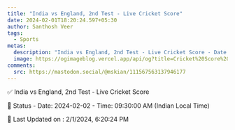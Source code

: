 ```yaml
---
title: "India vs England, 2nd Test - Live Cricket Score"
date: 2024-02-01T18:20:24.597+05:30
author: Santhosh Veer
tags:
  - Sports
metas:
  description: "India vs England, 2nd Test - Live Cricket Score - Date: 2024-02-02 - Time: 09:30:00 AM (Indian Local Time)"
  image: https://ogimageblog.vercel.app/api/og?title=Cricket%20Score%20%F0%9F%8F%8F
comments:
  src: https://mastodon.social/@mskian/111567563137946177
---
```


✅ India vs England, 2nd Test - Live Cricket Score

📑 Status - Date: 2024-02-02 - Time: 09:30:00 AM (Indian Local Time)

<!--more-->

📝 Last Updated on : 2/1/2024, 6:20:24 PM
